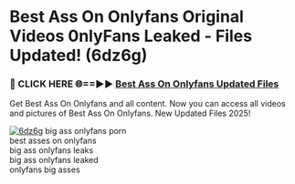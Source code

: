 # Best Ass On Onlyfans Original Videos 0nlyFans Leaked - Files Updated! (6dz6g)

<h3>🔴 CLICK HERE 🌐==►► <a href="https://tinyurl.com/2jnfzry5" rel="nofollow">Best Ass On Onlyfans Updated Files</a></h3>

Get Best Ass On Onlyfans and all content. Now you can access all videos and pictures of Best Ass On Onlyfans. New Updated Files 2025!

[![6dz6g](https://i.imgur.com/GyGTBgg.gif)](https://tinyurl.com/2jnfzry5)
big ass onlyfans porn<br>
best asses on onlyfans<br>
big ass onlyfans leaks<br>
big ass onlyfans leaked<br>
onlyfans big asses